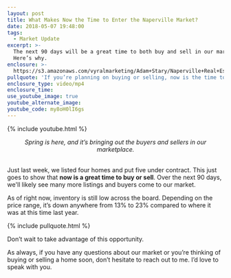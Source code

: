 ```yaml
---
layout: post
title: What Makes Now the Time to Enter the Naperville Market?
date: 2018-05-07 19:48:00
tags:
  - Market Update
excerpt: >-
  The next 90 days will be a great time to both buy and sell in our market.
  Here’s why.
enclosure: >-
  https://s3.amazonaws.com/vyralmarketing/Adam+Stary/Naperville+Real+Estate+%257C+The+Stary+Group-+Your+Latest+Naperville+Numbers.mp4
pullquote: 'If you’re planning on buying or selling, now is the time to call me.'
enclosure_type: video/mp4
enclosure_time:
use_youtube_image: true
youtube_alternate_image:
youtube_code: my8oH0lI6gs
---
```


{% include youtube.html %}

<center><em>Spring is here, and it&rsquo;s bringing out the buyers and sellers in our marketplace.</em></center>

<center>&nbsp;</center>

Just last week, we listed four homes and put five under contract. This just goes to show that **now is a great time to buy or sell**. Over the next 90 days, we'll likely see many more listings and buyers come to our market.

As of right now, inventory is still low across the board. Depending on the price range, it’s down anywhere from 13% to 23% compared to where it was at this time last year.

{% include pullquote.html %}

Don’t wait to take advantage of this opportunity.

As always, if you have any questions about our market or you’re thinking of buying or selling a home soon, don’t hesitate to reach out to me. I’d love to speak with you.